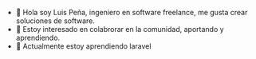 - 👋 Hola soy Luis Peña, ingeniero en software freelance, me gusta crear soluciones de software.
- 👀 Estoy interesado en colabrorar en la comunidad, aportando y aprendiendo.
- 🌱 Actualmente estoy aprendiendo laravel 


<!---
theluisp/theluisp is a ✨ special ✨ repository because its `README.md` (this file) appears on your GitHub profile.
You can click the Preview link to take a look at your changes.
--->
